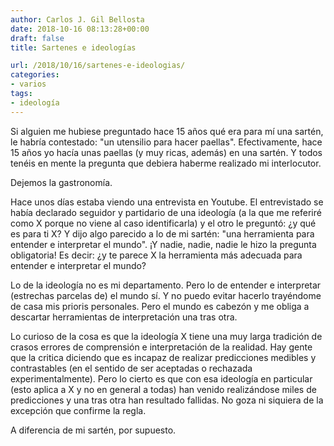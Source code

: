 ```yaml
---
author: Carlos J. Gil Bellosta
date: 2018-10-16 08:13:28+00:00
draft: false
title: Sartenes e ideologías

url: /2018/10/16/sartenes-e-ideologias/
categories:
- varios
tags:
- ideología
---
```


Si alguien me hubiese preguntado hace 15 años qué era para mí una sartén, le habría contestado: "un utensilio para hacer paellas". Efectivamente, hace 15 años yo hacía unas paellas (y muy ricas, además) en una sartén. Y todos tenéis en mente la pregunta que debiera haberme realizado mi interlocutor.

Dejemos la gastronomía.

Hace unos días estaba viendo una entrevista en Youtube. El entrevistado se había declarado seguidor y partidario de una ideología (a la que me referiré como X porque no viene al caso identificarla) y el otro le preguntó: ¿y qué es para ti X? Y dijo algo parecido a lo de mi sartén: "una herramienta para entender e interpretar el mundo". ¡Y nadie, nadie, nadie le hizo la pregunta obligatoria! Es decir: ¿y te parece X la herramienta más adecuada para entender e interpretar el mundo?

Lo de la ideología no es mi departamento. Pero lo de entender e interpretar (estrechas parcelas de) el mundo sí. Y no puedo evitar hacerlo trayéndome de casa mis prioris personales. Pero el mundo es cabezón y me obliga a descartar herramientas de interpretación una tras otra.

Lo curioso de la cosa es que la ideología X tiene una muy larga tradición de crasos errores de comprensión e interpretación de la realidad. Hay gente que la critica diciendo que es incapaz de realizar predicciones medibles y contrastables (en el sentido de ser aceptadas o rechazada experimentalmente). Pero lo cierto es que con esa ideología en particular (esto aplica a X y no en general a todas) han venido realizándose miles de predicciones y una tras otra han resultado fallidas. No goza ni siquiera de la excepción que confirme la regla.

A diferencia de mi sartén, por supuesto.
